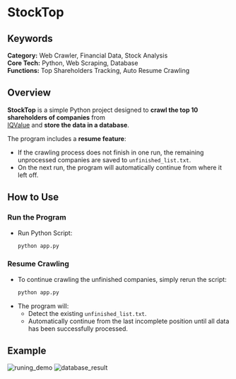 # StockTop

## Keywords
**Category:** Web Crawler, Financial Data, Stock Analysis  
**Core Tech:** Python, Web Scraping, Database  
**Functions:** Top Shareholders Tracking, Auto Resume Crawling

## Overview
**StockTop** is a simple Python project designed to **crawl the top 10 shareholders of companies** from  
[IQValue](https://www.iqvalue.com/Frontend/stock/) and **store the data in a database**.  

The program includes a **resume feature**:  
- If the crawling process does not finish in one run, the remaining unprocessed companies are saved to `unfinished_list.txt`.  
- On the next run, the program will automatically continue from where it left off.

## How to Use

### **Run the Program**
- Run Python Script:
  ```bash
  python app.py

### **Resume Crawling**
- To continue crawling the unfinished companies, simply rerun the script:
  ```bash
  python app.py
- The program will:
  -  Detect the existing `unfinished_list.txt`.
  -  Automatically continue from the last incomplete position until all data has been successfully processed.
 
## Example
![runing_demo](https://github.com/Dylandutp/StockTop/blob/main/example/running_screen.png)
![database_result](https://github.com/Dylandutp/StockTop/blob/main/example/example_db_result.png)
